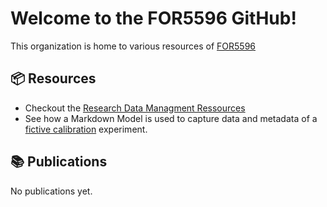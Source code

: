 # Welcome to the FOR5596 GitHub!

This organization is home to various resources of [FOR5596](https://for5596.uni-freiburg.de/)

## 📦 Resources

* Checkout the [Research Data Managment Ressources](https://for5596.github.io/rdm/)
* See how a Markdown Model is used to capture data and metadata of a [fictive calibration](https://github.com/FOR5596/data-model-example) experiment.

## 📚 Publications

No publications yet.

